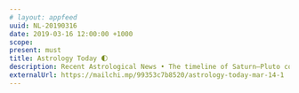 ```yaml
---
# layout: appfeed
uuid: NL-20190316
date: 2019-03-16 12:00:00 +1000
scope: 
present: must
title: Astrology Today 🌓
description: Recent Astrological News • The timeline of Saturn–Pluto conjunction • Black Onyx and the power of the Underworld • Getting ready for the Equinox
externalUrl: https://mailchi.mp/99353c7b8520/astrology-today-mar-14-1
---
```

